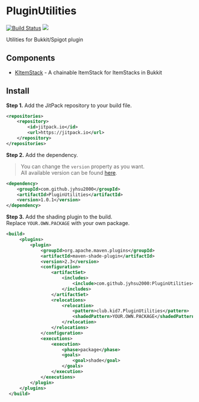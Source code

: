 # PluginUtilities
[![Build Status](https://ci.kid7.club/job/PluginUtilities/badge/icon)](https://ci.kid7.club/job/PluginUtilities/)
[![](https://jitpack.io/v/jyhsu2000/PluginUtilities.svg)](https://jitpack.io/#jyhsu2000/PluginUtilities)

Utilities for Bukkit/Spigot plugin

## Components
- [KItemStack](https://github.com/jyhsu2000/PluginUtilities/tree/master/src/main/java/club/kid7/pluginutilities/kitemstack) - A chainable ItemStack for ItemStacks in Bukkit

## Install

**Step 1.** Add the JitPack repository to your build file.
```xml
<repositories>
    <repository>
        <id>jitpack.io</id>
        <url>https://jitpack.io</url>
    </repository>
</repositories>
```

**Step 2.** Add the dependency.  
> You can change the `version` property as you want.  
> All available version can be found [here](https://jitpack.io/#jyhsu2000/PluginUtilities).

```xml
<dependency>
    <groupId>com.github.jyhsu2000</groupId>
    <artifactId>PluginUtilities</artifactId>
    <version>1.0.1</version>
</dependency>
```

**Step 3.** Add the shading plugin to the build.  
Replace `YOUR.OWN.PACKAGE` with your own package.
```xml
<build>
     <plugins>
         <plugin>
             <groupId>org.apache.maven.plugins</groupId>
             <artifactId>maven-shade-plugin</artifactId>
             <version>2.3</version>
             <configuration>
                 <artifactSet>
                     <includes>
                         <include>com.github.jyhsu2000:PluginUtilities</include>
                     </includes>
                 </artifactSet>
                 <relocations>
                     <relocation>
                         <pattern>club.kid7.PluginUtilities</pattern>
                         <shadedPattern>YOUR.OWN.PACKAGE</shadedPattern>
                     </relocation>
                 </relocations>
             </configuration>
             <executions>
                 <execution>
                     <phase>package</phase>
                     <goals>
                         <goal>shade</goal>
                     </goals>
                 </execution>
             </executions>
         </plugin>
     </plugins>
 </build>
```
